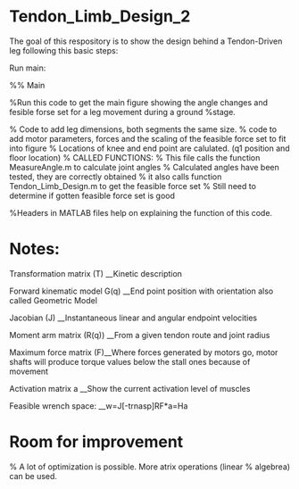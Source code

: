 # Tendon_Limb_Design_2


The goal of this respository is to show the design behind a Tendon-Driven leg following this basic steps:

Run main:

%% Main 

%Run this code to get the main figure showing the angle changes and fesible forse set for a leg movement during a ground %stage.

% Code to add leg dimensions, both segments the same size. 
% code to add motor parameters, forces and the scaling of the feasible force set to fit into figure
% Locations of knee and end point are calulated. (q1 position and floor location)
% CALLED FUNCTIONS: 
% This file calls the function MeasureAngle.m to calculate joint angles
%       Calculated angles have been tested, they are correctly obtained
% it also calls function Tendon_Limb_Design.m to get the feasible force set
%       Still need to determine if gotten feasible force set is good 

%Headers in MATLAB files help on explaining the function of this code.


# Notes:


Transformation matrix (T) __Kinetic description

Forward kinematic model G(q) __End point position with orientation also called Geometric Model

Jacobian (J) __Instantaneous linear and angular endpoint velocities

Moment arm matrix (R(q)) __From a given tendon route and joint radius

Maximum force matrix (F)__Where forces generated by motors go, motor shafts will produce torque values below the stall ones because of movement

Activation matrix a __Show the current activation level of muscles

Feasible wrench space: __w=J[-trnasp]RF*a=Ha

# Room for improvement


% A lot of optimization is possible. More atrix operations (linear
% algebrea) can be used.

